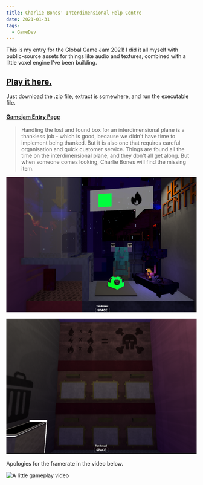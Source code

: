 ```yaml
---
title: Charlie Bones' Interdimensional Help Centre
date: 2021-01-31
tags:
  - GameDev
---
```


This is my entry for the Global Game Jam 2021! I did it all myself with public-source assets for things like audio and textures, combined with a little voxel engine I've been building.

## [Play it here.](../static/2021/InterdimensionalHelpCentre.zip) 

Just download the .zip file, extract is somewhere, and run the executable file.

#### [Gamejam Entry Page](https://globalgamejam.org/2021/games/charlie-bones-interdimensional-help-centre-1)

> Handling the lost and found box for an interdimensional plane is a thankless job - which is good, because we didn't have time to implement being thanked. But it is also one that requires careful organisation and quick customer service. Things are found all the time on the interdimensional plane, and they don't all get along. But when someone comes looking, Charlie Bones will find the missing item.

![Screenshot 1](CharlieBones_1.png)

![Screenshot 1](CharlieBones_2.png)

Apologies for the framerate in the video below.

![A little gameplay video](https://www.youtube.com/watch?v=utAEdrYF-7A)